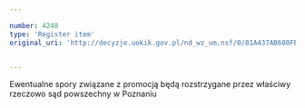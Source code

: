 ```yaml
---

number: 4248
type: 'Register item'
original_uri: 'http://decyzje.uokik.gov.pl/nd_wz_um.nsf/0/81A437AB680FB110C1257B11004156A1?OpenDocument'


---
```


Ewentualne spory związane z promocją będą rozstrzygane przez właściwy rzeczowo sąd powszechny w Poznaniu

